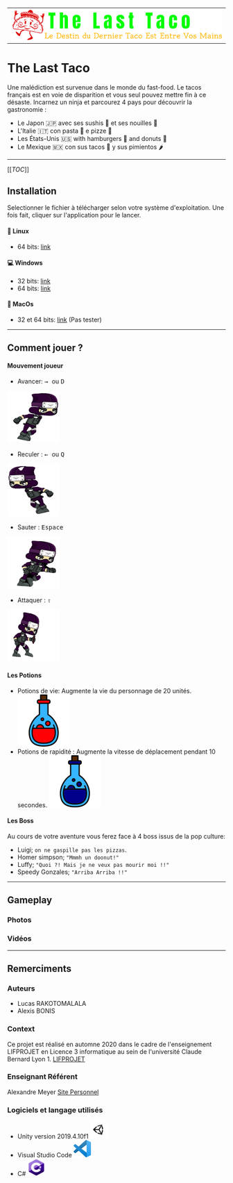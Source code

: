 <table align="center"><tr><td align="center" width="5000">
<img src="images/Logo.png" align="center" width="657" alt="Project icon">
</table>

The Last Taco
===================


Une malédiction est survenue dans le monde du fast-food. Le tacos français est en voie de disparition et vous seul pouvez mettre fin à ce désaste.
Incarnez un ninja et parcourez 4 pays pour découvrir la gastronomie :
-   Le Japon :jp: avec ses sushis  :sushi: et ses nouilles :ramen:
-  L'Italie :it: con pasta :spaghetti: e pizze :pizza:
-   Les États-Unis :us: with hamburgers :hamburger: and donuts :doughnut:
-	Le Mexique 🇲🇽  con sus tacos :taco: y sus pimientos :hot_pepper:


----------
[[_TOC_]]

Installation
-------------
Selectionner le fichier à télécharger selon votre système d'exploitation. Une fois fait, cliquer sur l'application pour le lancer.

#### :penguin: </i> Linux

- 64 bits: [link](https://forge.univ-lyon1.fr/p1803588/lifprojet-2020-201-am3/-/raw/master/The%20Last%20Taco/Builds/LastTaco.x86_64?inline=false)

#### :computer: </i> Windows

- 32 bits: [link](https://forge.univ-lyon1.fr/p1803588/lifprojet-2020-201-am3/-/blob/master/The%20Last%20Taco/Builds/LastTacosWindows32bits/The%20Last%20Taco.exe)
- 64 bits: [link](https://forge.univ-lyon1.fr/p1803588/lifprojet-2020-201-am3/-/blob/master/The%20Last%20Taco/Builds/LastTacosWindows64bits/The%20Last%20Taco.exe)

#### :apple: </i> MacOs

- 32 et 64 bits: [link](https://forge.univ-lyon1.fr/p1803588/lifprojet-2020-201-am3/-/tree/master/The%20Last%20Taco/Builds/LastTacosMacOs.app) (Pas tester)

----------


Comment jouer ?
-------------------

#### Mouvement joueur
- Avancer:
<kbd> → </kbd> ou <kbd> D </kbd>
<img src="images/Run.gif"  width="120" height="120">

- Reculer :
<kbd> ← </kbd> ou <kbd> Q </kbd>
<img src="images/Reculer.gif"  width="120" height="120">

- Sauter :
<kbd> Espace</kbd>
<img src="images/Jump.gif"  width="120" height="120">

- Attaquer :
<kbd> ⇧ </kbd>
<img src="images/Attack.gif"  width="120" height="120">


#### Les Potions

- Potions de vie:
		Augmente la vie du personnage de 20 unités.
	<img src="images/HealthPotion.png"  width="120" height="120">
- Potions de rapidité :
		Augmente la vitesse de déplacement pendant 10 secondes.
	<img src="images/SpeedPotion.png"  width="120" height="120">

#### Les Boss

Au cours de votre aventure vous ferez face à 4 boss issus de la pop culture:

- Luigi; `on ne gaspille pas les pizzas`.
- Homer simpson; `"Mmmh un doonut!"`
- Luffy; `"Quoi ?! Mais je ne veux pas mourir moi !!"`
- Speedy Gonzales; `"Arriba Arriba !!"`


----------


Gameplay
-------------
### Photos
### Vidéos


----------


Remerciments
--------------------


### Auteurs

- Lucas RAKOTOMALALA
- Alexis BONIS


### Context

Ce projet est réalisé en automne 2020 dans le cadre de l'enseignement LIFPROJET en Licence 3 informatique au sein de l'université Claude Bernard Lyon 1.
[LIFPROJET](http://cazabetremy.fr/wiki/doku.php?id=projet:lifprojet)



### Enseignant Référent

Alexandre Meyer  [Site Personnel ](https://perso.liris.cnrs.fr/ameyer/public_html/www/doku.php?id=teaching)


### Logiciels et langage utilisés

- Unity version 2019.4.10f1 <img src="images/Unity.png"  width="40" height="40">
- Visual Studio Code <img src="images/VisualStudioCode.png"  width="40" height="40">
- C# <img src="images/c.png"  width="40" height="40">
